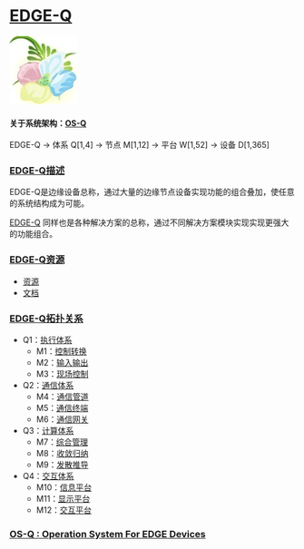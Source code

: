 ﻿# [EDGE-Q](https://github.com/OS-Q/EDGE-Q) 
[![sites](OS-Q/OS-Q.png)](http://www.OS-Q.com)
#### 关于系统架构：[OS-Q](https://github.com/OS-Q/OS-Q)
EDGE-Q -> 体系 Q[1,4] -> 节点 M[1,12] -> 平台 W[1,52] -> 设备 D[1,365]
### [EDGE-Q描述](https://github.com/OS-Q/EDGE-Q/wiki) 

EDGE-Q是边缘设备总称，通过大量的边缘节点设备实现功能的组合叠加，使任意的系统结构成为可能。

[EDGE-Q](https://github.com/OS-Q/EDGE-Q) 同样也是各种解决方案的总称，通过不同解决方案模块实现实现更强大的功能组合。

### [EDGE-Q资源](https://github.com/OS-Q/EDGE-Q) 

- [资源](src/)
- [文档](docs/)

### [EDGE-Q拓扑关系](https://github.com/OS-Q/EDGE-Q) 

- Q1：[执行体系](https://github.com/OS-Q/Q1) 
    * M1：[控制转换](https://github.com/OS-Q/M1)
    * M2：[输入输出](https://github.com/OS-Q/M2)
    * M3：[现场控制](https://github.com/OS-Q/M3)
- Q2：[通信体系](https://github.com/OS-Q/Q2)
    * M4：[通信管道](https://github.com/OS-Q/M4)
    * M5：[通信终端](https://github.com/OS-Q/M5)
    * M6：[通信网关](https://github.com/OS-Q/M6)
- Q3：[计算体系](https://github.com/OS-Q/Q3)
    * M7：[综合管理](https://github.com/OS-Q/M7)
    * M8：[收敛归纳](https://github.com/OS-Q/M8)
    * M9：[发散推导](https://github.com/OS-Q/M9)
- Q4：[交互体系](https://github.com/OS-Q/Q4)
    * M10：[信息平台](https://github.com/OS-Q/M10)
    * M11：[显示平台](https://github.com/OS-Q/M11)
    * M12：[交互平台](https://github.com/OS-Q/M12)

### [OS-Q : Operation System For EDGE Devices](http://www.OS-Q.com/Edge)
